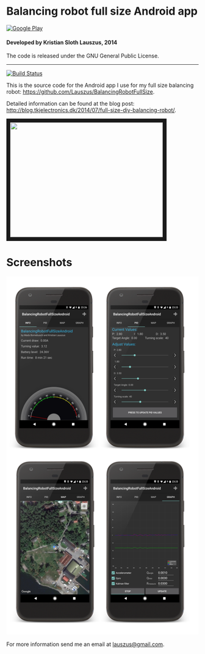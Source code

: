 # Balancing robot full size Android app

<a href="https://play.google.com/store/apps/details?id=com.lauszus.balancingrobotfullsizeandroid.app"><img src="https://play.google.com/intl/en_us/badges/images/generic/en_badge_web_generic.png" alt="Google Play" width="200px"/></a>

#### Developed by Kristian Sloth Lauszus, 2014

The code is released under the GNU General Public License.
_________
[![Build Status](https://travis-ci.org/Lauszus/BalancingRobotFullSizeAndroid.svg?branch=master)](https://travis-ci.org/Lauszus/BalancingRobotFullSizeAndroid)

This is the source code for the Android app I use for my full size balancing robot: <https://github.com/Lauszus/BalancingRobotFullSize>.

Detailed information can be found at the blog post: <http://blog.tkjelectronics.dk/2014/07/full-size-diy-balancing-robot/>.

<a href="https://www.youtube.com/watch?v=80EKp2fpPDo" target="_blank"><img src="http://img.youtube.com/vi/80EKp2fpPDo/0.jpg" width="400" height="300" border="10" /></a>

# Screenshots

<img src="app_screenshots.png" width=600/>

For more information send me an email at <lauszus@gmail.com>.
